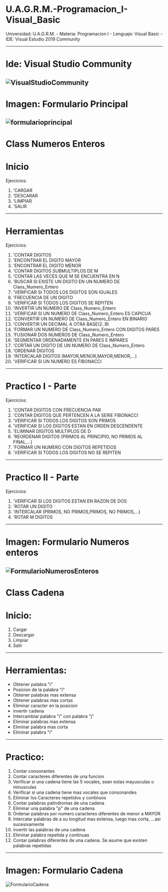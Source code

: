 # U.A.G.R.M.-Programacion_I-Visual_Basic
Universidad: U.A.G.R.M. - Materia: Programacion I - Lenguaje: Visual Basic - IDE: Visual Estudio 2019 Community

***************************************************************************************************************
# Ide: Visual Studio Community 
![VisualStudioCommunity](Imagenes/vs2019.png)
----------------------------------------------------------------------------------------------------------------
# Imagen: Formulario Principal
![formularioprincipal](Imagenes/formularioprincipal.png)
---------------------------------------------------------------------------------------------------------------
# Class Numeros Enteros

# Inicio
Ejercicios:

1. 'CARGAR
2. 'DESCARAR
3. 'LIMPIAR
4. 'SALIR
----------------------------------------------------------------------------------------------------------------
# Herramientas

Ejercicios:

1. 'CONTAR DIGITOS
2. 'ENCONTRAR EL DIGITO MAYOR
3. 'ENCONTRAR EL DIGITO MENOR
4. 'CONTAR DIGITOS SUBMULTIPLOS DE M
5. 'CONTAR LAS VECES QUE M SE ENCUENTRA EN N 
6. 'BUSCAR SI EXISTE UN DIGITO EN UN NUMERO DE Class_Numero_Entero
7. 'VERIFICAR SI TODOS LOS DIGITOS SON IGUALES
8. 'FRECUENCIA DE UN DIGITO
9. 'VERIFICAR SI TODOS LOS DIGITOS SE REPITEN
10. 'INVERTIR UN NUMERO DE Class_Numero_Entero
11. 'VERIFICAR SI UN NUMERO DE Class_Numero_Entero ES CAPICUA
12. 'CONVERTIR UN NUMERO DE Class_Numero_Entero EN BINARIO
13. 'CONVERTIR UN DECIMAL A OTRA BASE(2..9)
14. 'FORMAR UN NUMERO DE Class_Numero_Entero CON DIGITOS PARES
15. 'FUSIONAR DOS NUMEROS DE Class_Numero_Entero
16. 'SEGMENTAR ORDENADAMENTE EN PARES E IMPARES
17. 'CORTAR UN DIGITO DE UN NUMERO DE Class_Numero_Entero
18. 'ORDENAR DIGITOS
19. 'INTERCALAR DIGITOS (MAYOR,MENOR,MAYOR,MENOR,...)
20. 'VERIFICAR SI UN NUMERO ES FIBONACCI
----------------------------------------------------------------------------------------------------------------
# Practico I - Parte

Ejercicios:

1. 'CONTAR DIGITOS CON FRECUENCIA PAR
2. 'CONTAR DIGITOS QUE PERTENCEN A LA SERIE FIBONACCI
3. 'VERIFICAR SI TODOS LOS DIGITOS SON PRIMOS
4. 'VERIFICAR SI LOS DIGITOS ESTAN EN ORDEN DESCENDENTE
5. 'ELIMINAR DIGITOS MULTIPLOS DE D
6. 'REORDENAR DIGITOS (PRIMOS AL PRINCIPIO, NO PRIMOS AL FINAL,...)
7. 'FORMAR UN NUMERO CON DIGITOS REPETIDOS
8. 'VERIFICAR SI TODOS LOS DIGITOS NO SE REPITEN
----------------------------------------------------------------------------------------------------------------
# Practico II - Parte

Ejercicios:

1. 'VERIFICAR SI LOS DIGITOS ESTAN EN RAZON DE DOS
2. 'ROTAR UN DIGITO
3. 'INTERCALAR (PRIMOS, NO PRIMOS,PRIMOS, NO PRIMOS,...)
4. 'ROTAR M DIGITOS
----------------------------------------------------------------------------------------------------------------
# Imagen: Formulario Numeros enteros
![FormularioNumerosEnteros](Imagenes/formularionumerosenteros.png)
---------------------------------------------------------------------------------------------------------------
# Class Cadena

# Inicio:
1. Cargar
2. Descargar
3. Limpiar
4. Salir
---------------------------------------------------------------------------------------------------------------
# Herramientas:
* Obtener palabra "i"
* Posicion de la palabra "i"
* Obtener palabras mas extensa
* Obtener palabras mas cortas
* Eliminar caracter en la posicion
* invertir cadena
* Intercambiar palabra "i" con palabra "j"
* Eliminar palabras mas extensa
* Eliminar palabra mas corta
* Eliminar palabra "i"
---------------------------------------------------------------------------------------------------------------
# Practico:
1. Contar consonantes
2. Contar caracteres diferentes de una funcion
3. Verificar si una cadena tiene las 5 vocales, sean estas mayusculas o minusculas
4. Verificar si una cadena tiene mas vocales que consonandes
5. Eliminar los Caracteres repetidos y continuos
6. Contar palabras palindromas de una cadena
7. Eliminar una palabra "p" de una cadena
8. Ordenar palabras por numero caracteres diferentes de menor a MAYOR
9. Intercalar palabras de a su longitud mas extensa, luego mas corta, ...asi sucesivamente
10. invertir las palabras de una cadena
11. Eliminar palabra repetida y continuas
12. Contar palabras diferentes de una cadena. Se asume que existen palabras repetidas
---------------------------------------------------------------------------------------------------------------
# Imagen: Formulario Cadena
![FormularioCadena](Imagenes/formularionumerosenteros.png)